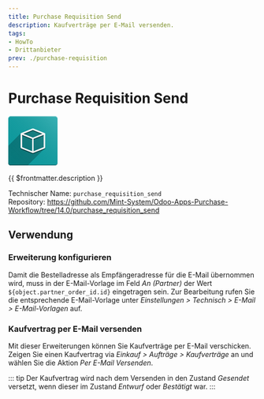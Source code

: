 ```yaml
---
title: Purchase Requisition Send
description: Kaufverträge per E-Mail versenden.
tags:
- HowTo
- Drittanbieter
prev: ./purchase-requisition
---
```

# Purchase Requisition Send
![icon_oms_box](attachments/icon_oms_box.png)

{{ $frontmatter.description }}

Technischer Name: `purchase_requisition_send`\
Repository: <https://github.com/Mint-System/Odoo-Apps-Purchase-Workflow/tree/14.0/purchase_requisition_send>

## Verwendung

### Erweiterung konfigurieren

Damit die Bestelladresse als Empfängeradresse für die E-Mail übernommen wird,  muss in der E-Mail-Vorlage im Feld  *An (Partner)* der Wert `${object.partner_order_id.id}` eingetragen sein. Zur Bearbeitung rufen Sie die entsprechende E-Mail-Vorlage unter *Einstellungen > Technisch > E-Mail > E-Mail-Vorlagen* auf.

### Kaufvertrag per E-Mail versenden

Mit dieser Erweiterungen können Sie Kaufverträge per E-Mail verschicken. Zeigen Sie einen Kaufvertrag via *Einkauf > Aufträge > Kaufverträge* an und wählen Sie die Aktion *Per E-Mail Versenden*.

::: tip
Der Kaufvertrag wird nach dem Versenden in den Zustand *Gesendet* versetzt, wenn dieser im Zustand *Entwurf* oder *Bestätigt* war.
:::